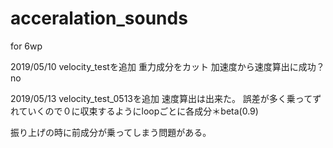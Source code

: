 # acceralation_sounds
for 6wp

2019/05/10
velocity_testを追加
重力成分をカット
加速度から速度算出に成功？no

2019/05/13
velocity_test_0513を追加
速度算出は出来た。
誤差が多く乗ってずれていくので０に収束するようにloopごとに各成分＊beta(0.9)

振り上げの時に前成分が乗ってしまう問題がある。

